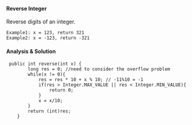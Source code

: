 #### Reverse Integer

Reverse digits of an integer.

~~~
Example1: x = 123, return 321
Example2: x = -123, return -321
~~~

#### Analysis & Solution

~~~
 public int reverse(int x) {
        long res = 0; //need to consider the overflow problem 
        while(x != 0){
            res = res * 10 + x % 10; // -11%10 = -1
            if(res > Integer.MAX_VALUE || res < Integer.MIN_VALUE){
                return 0;
            }
            x = x/10;
        }
        return (int)res;
    }
    
~~~
